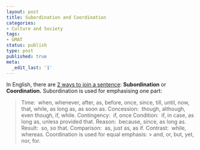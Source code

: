 ```yaml
---
layout: post
title: Subordination and Coordination
categories:
- Culture and Society
tags:
- GMAT
status: publish
type: post
published: true
meta:
  _edit_last: '1'
---
```

In English, there are [2 ways to join a sentence](http://www.class.uidaho.edu/english/comp_inst/English_102/..\English_101/Subordin_Coordin_longver.htm): **Subordination** or **Coordination.** Subordination is used for emphasising one part:

> Time:  when, whenever, after, as, before, once, since, till, until, now, that, while, as long as, as soon as. Concession:  though, although, even though, if, while. Contingency:  if, once Condition:  if, in case, as long as, unless provided that. Reason:  because, since, as long as. Result:  so, so that. Comparison:  as, just as, as if. Contrast:  while, whereas.
Coordination is used for equal emphasis: > and, or, but, yet, nor, for. 
